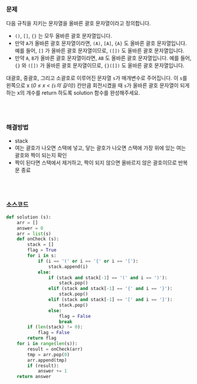 ### 문제

다음 규칙을 지키는 문자열을 올바른 괄호 문자열이라고 정의합니다.

- `()`, `[]`, `{}` 는 모두 올바른 괄호 문자열입니다.
- 만약 `A`가 올바른 괄호 문자열이라면, `(A)`, `[A]`, `{A}` 도 올바른 괄호 문자열입니다. 예를 들어, `[]` 가 올바른 괄호 문자열이므로, `([])` 도 올바른 괄호 문자열입니다.
- 만약 `A`, `B`가 올바른 괄호 문자열이라면, `AB` 도 올바른 괄호 문자열입니다. 예를 들어, `{}` 와 `([])` 가 올바른 괄호 문자열이므로, `{}([])` 도 올바른 괄호 문자열입니다.

대괄호, 중괄호, 그리고 소괄호로 이루어진 문자열 `s`가 매개변수로 주어집니다. 이 `s`를 왼쪽으로 x (*0 ≤ x < (`s`의 길이)*) 칸만큼 회전시켰을 때 `s`가 올바른 괄호 문자열이 되게 하는 x의 개수를 return 하도록 solution 함수를 완성해주세요.

</br>

</br>

### 해결방법

- stack
- 여는 괄호가 나오면 스택에 넣고, 닿는 괄호가 나오면 스택에 가장 위에 있는 여는 괄호와 짝이 되는지 확인
- 짝이 된다면 스택에서 제거하고, 짝이 되지 않으면 올바르지 않은 괄호이므로 반복문 종료

</br>

</br>

### 소스코드

```python
def solution (s):
    arr = []
    answer = 0
    arr = list(s)
    def onCheck (s):
        stack = []
        flag = True
        for i in s:
            if (i == '(' or i == '{' or i == '['):
                stack.append(i)
            else:
                if (stack and stack[-1] == '(' and i == ')'):
                    stack.pop()
                elif (stack and stack[-1] == '{' and i == '}'):
                    stack.pop()
                elif (stack and stack[-1] == '[' and i == ']'):
                    stack.pop()
                else:
                    flag = False
                    break
        if (len(stack) != 0):
            flag = False
        return flag
    for i in range(len(s)):
        result = onCheck(arr)
        tmp = arr.pop(0)
        arr.append(tmp)
        if (result):
            answer += 1
    return answer
```


